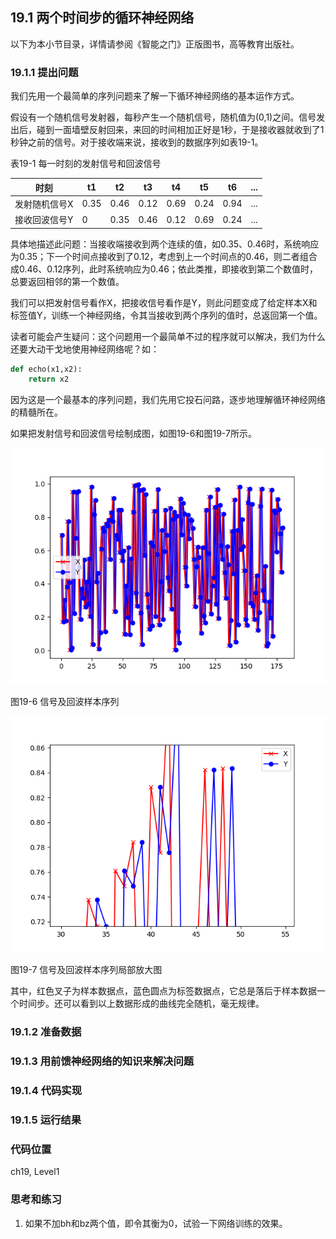 <!--Copyright © Microsoft Corporation. All rights reserved.
  适用于[License](https://github.com/Microsoft/ai-edu/blob/master/LICENSE.md)版权许可-->

## 19.1 两个时间步的循环神经网络

以下为本小节目录，详情请参阅《智能之门》正版图书，高等教育出版社。

### 19.1.1 提出问题

我们先用一个最简单的序列问题来了解一下循环神经网络的基本运作方式。

假设有一个随机信号发射器，每秒产生一个随机信号，随机值为(0,1)之间。信号发出后，碰到一面墙壁反射回来，来回的时间相加正好是1秒，于是接收器就收到了1秒钟之前的信号。对于接收端来说，接收到的数据序列如表19-1。

表19-1 每一时刻的发射信号和回波信号

|时刻|t1|t2|t3|t4|t5|t6|...|
|---|---|---|---|---|---|---|---|
|发射随机信号X|0.35|0.46|0.12|0.69|0.24|0.94|...|
|接收回波信号Y|0|0.35|0.46|0.12|0.69|0.24|...|

具体地描述此问题：当接收端接收到两个连续的值，如0.35、0.46时，系统响应为0.35；下一个时间点接收到了0.12，考虑到上一个时间点的0.46，则二者组合成0.46、0.12序列，此时系统响应为0.46；依此类推，即接收到第二个数值时，总要返回相邻的第一个数值。

我们可以把发射信号看作X，把接收信号看作是Y，则此问题变成了给定样本X和标签值Y，训练一个神经网络，令其当接收到两个序列的值时，总返回第一个值。

读者可能会产生疑问：这个问题用一个最简单不过的程序就可以解决，我们为什么还要大动干戈地使用神经网络呢？如：

```Python
def echo(x1,x2):
    return x2
```

因为这是一个最基本的序列问题，我们先用它投石问路，逐步地理解循环神经网络的精髓所在。

如果把发射信号和回波信号绘制成图，如图19-6和图19-7所示。

<img src="./img/19/random_number_echo_data.png"/>

图19-6 信号及回波样本序列

<img src="./img/19/random_number_echo_data_zoom.png"/>

图19-7 信号及回波样本序列局部放大图

其中，红色叉子为样本数据点，蓝色圆点为标签数据点，它总是落后于样本数据一个时间步。还可以看到以上数据形成的曲线完全随机，毫无规律。

### 19.1.2 准备数据

### 19.1.3 用前馈神经网络的知识来解决问题


### 19.1.4 代码实现


### 19.1.5 运行结果

### 代码位置

ch19, Level1

### 思考和练习

1. 如果不加bh和bz两个值，即令其衡为0，试验一下网络训练的效果。
